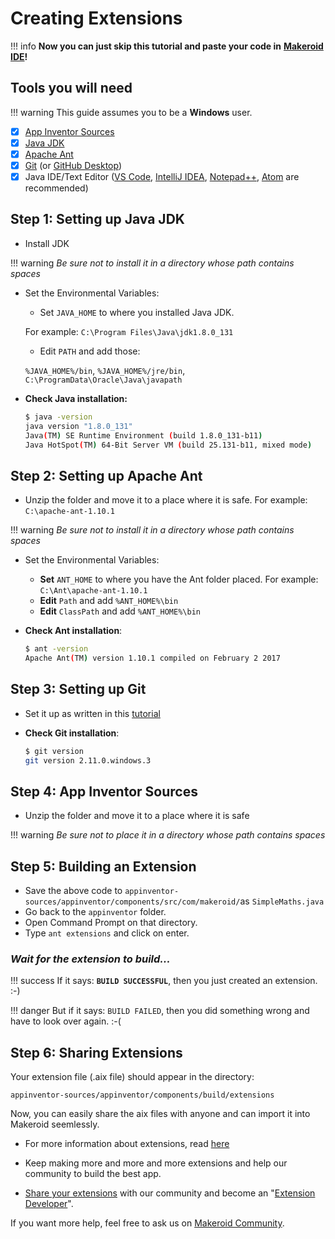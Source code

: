 # Creating Extensions

!!! info
    **Now you can just skip this tutorial and paste your code in** [**Makeroid IDE**](https://ide.makeroid.io)**!**

## Tools you will need

!!! warning
    This guide assumes you to be a **Windows** user.

* [x] [App Inventor Sources ](https://github.com/mit-cml/appinventor-sources)
* [x] [Java JDK](http://www.oracle.com/technetwork/java/javase/downloads/index.html)
* [x] [Apache Ant](http://ant.apache.org/bindownload.cgi)
* [x] [Git](https://git-scm.com/downloads) \(or [GitHub Desktop](https://desktop.github.com/)\)
* [x] Java IDE/Text Editor \([VS Code](https://code.visualstudio.com), [IntelliJ IDEA](https://www.jetbrains.com/idea/download/), [Notepad++](https://notepad-plus-plus.org), [Atom](https://atom.io/) are recommended\)

## Step 1: Setting up Java JDK

* Install JDK

!!! warning
    _Be sure not to install it in a directory whose path contains spaces_

* Set the Environmental Variables:  
    * Set `JAVA_HOME` to where you installed Java JDK.

    For example: `C:\Program Files\Java\jdk1.8.0_131`

    * Edit `PATH` and add those:

    `%JAVA_HOME%/bin`, `%JAVA_HOME%/jre/bin`, `C:\ProgramData\Oracle\Java\javapath`
    
* **Check Java installation:**

    ```bash  
    $ java -version  
    java version "1.8.0_131"  
    Java(TM) SE Runtime Environment (build 1.8.0_131-b11)  
    Java HotSpot(TM) 64-Bit Server VM (build 25.131-b11, mixed mode)  
    ```

## Step 2: Setting up Apache Ant

* Unzip the folder and move it to a place where it is safe. For example: `C:\apache-ant-1.10.1`

!!! warning
    _Be sure not to install it in a directory whose path contains spaces_

* Set the Environmental Variables:
    * **Set** `ANT_HOME` to where you have the Ant folder placed. For example: `C:\Ant\apache-ant-1.10.1`
    * **Edit** `Path` and add `%ANT_HOME%\bin`
    * **Edit** `ClassPath` and add `%ANT_HOME%\bin`
* **Check Ant installation**:

    ```bash  
    $ ant -version  
    Apache Ant(TM) version 1.10.1 compiled on February 2 2017
    ```

## Step 3: Setting up Git

* Set it up as written in this [tutorial](https://www.atlassian.com/git/tutorials/install-git#windows)
* **Check Git installation**:

    ```bash  
    $ git version  
    git version 2.11.0.windows.3
    ```

## Step 4: App Inventor Sources

* Unzip the folder and move it to a place where it is safe

!!! warning
    _Be sure not to place it in a directory whose path contains spaces_

## Step 5: Building an Extension

<script src="https://gist.github.com/pavi2410/c58954d86e8510e7300b1253c5ecca4a.js"></script>

* Save the above code to `appinventor-sources/appinventor/components/src/com/makeroid/`as `SimpleMaths.java`
* Go back to the `appinventor` folder.
* Open Command Prompt on that directory.
* Type `ant extensions` and click on enter.

### _Wait for the extension to build..._

!!! success
    If it says: **`BUILD SUCCESSFUL`**, then you just created an extension. :-\)

!!! danger
    But if it says: `BUILD FAILED`, then you did something wrong and have to look over again. :-\(

## Step 6: Sharing Extensions

Your extension file \(.aix file\) should appear in the directory:

`appinventor-sources/appinventor/components/build/extensions`

Now, you can easily share the aix files with anyone and can import it into Makeroid seemlessly.

* For more information about extensions, read [here](http://ai2.appinventor.mit.edu/reference/other/extensions.html)

* Keep making more and more and more extensions and help our community to build the best app.

* [Share your extensions](https://community.makeroid.io/c/extensions) with our community and become an "[Extension Developer](https://community.makeroid.io/badges/102/extension-developer)".

If you want more help, feel free to ask us on [Makeroid Community](https://community.makeroid.io).